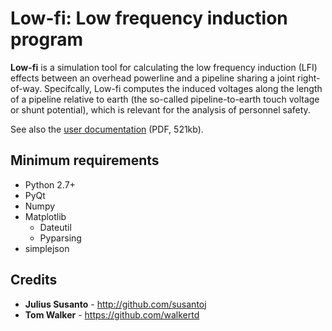 # Low-fi: Low frequency induction program

**Low-fi** is a simulation tool for calculating the low frequency induction (LFI) effects between an overhead powerline and a pipeline sharing a joint right-of-way. Specifcally, Low-fi computes the induced voltages along the length of a pipeline relative to earth (the so-called pipeline-to-earth touch voltage or shunt potential), which is relevant for the analysis of personnel safety.

See also the [user documentation](https://github.com/susantoj/Low-fi/blob/master/docs/low-fi-doc.pdf) (PDF, 521kb).

##  Minimum requirements
- Python 2.7+
- PyQt
- Numpy
- Matplotlib
	- Dateutil
	- Pyparsing
- simplejson

Credits
-------

+ **Julius Susanto** - http://github.com/susantoj
+ **Tom Walker** - https://github.com/walkertd

